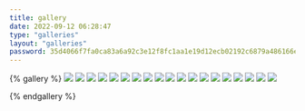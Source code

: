 ```yaml
---
title: gallery
date: 2022-09-12 06:28:47
type: "galleries"
layout: "galleries"
password: 35d4066f7fa0ca83a6a92c3e12f8fc1aa1e19d12ecb02192c6879a486166e60d
---
```




{% gallery %}
![](http://xiamen.fangte.com/dreamland/static/images/xiamen/xxm1-0.png)
![](http://xiamen.fangte.com/dreamland/static/images/xiamen/xxm1-1.png)
![](http://xiamen.fangte.com/dreamland/static/images/xiamen/xxm1-2.png)
![](http://xiamen.fangte.com/dreamland/static/images/xiamen/xxm1-3.png)
![](http://xiamen.fangte.com/dreamland/static/images/xiamen/xxm1.png)
![](http://xiamen.fangte.com/dreamland/static/images/xiamen/xxm2.png)
![](http://xiamen.fangte.com/dreamland/static/images/xiamen/xxm3.png)
![](http://xiamen.fangte.com/dreamland/static/images/xiamen/xxm4.png)
![](http://xiamen.fangte.com/dreamland/static/images/xiamen/xxm5.png)
![](http://xiamen.fangte.com/dreamland/static/images/xiamen/xxm6.png)
![](http://xiamen.fangte.com/dreamland/static/images/xiamen/xxm7.png)
![](http://xiamen.fangte.com/dreamland/static/images/xiamen/xxm16.png)
![](http://xiamen.fangte.com/dreamland/static/images/xiamen/xxm9.png)
![](http://xiamen.fangte.com/dreamland/static/images/xiamen/xxm10.png)
![](http://xiamen.fangte.com/dreamland/static/images/xiamen/xxm11.png)
![](http://xiamen.fangte.com/dreamland/static/images/xiamen/xxm12.png)
![](http://xiamen.fangte.com/dreamland/static/images/xiamen/xxm13.png)
![](http://xiamen.fangte.com/dreamland/static/images/xiamen/xxm14.png)
![](http://xiamen.fangte.com/dreamland/static/images/xiamen/xxm15.png)

{% endgallery %}

